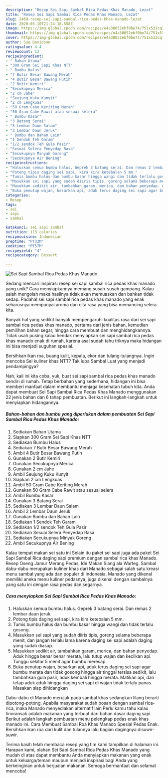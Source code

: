 ```yaml
---
description: "Resep Sei Sapi Sambal Rica Pedas Khas Manado, Lezat"
title: "Resep Sei Sapi Sambal Rica Pedas Khas Manado, Lezat"
slug: 2460-resep-sei-sapi-sambal-rica-pedas-khas-manado-lezat
date: 2020-05-10T21:24:18.558Z
image: https://img-global.cpcdn.com/recipes/e4a30052ebf0be74/751x532cq70/sei-sapi-sambal-rica-pedas-khas-manado-foto-resep-utama.jpg
thumbnail: https://img-global.cpcdn.com/recipes/e4a30052ebf0be74/751x532cq70/sei-sapi-sambal-rica-pedas-khas-manado-foto-resep-utama.jpg
cover: https://img-global.cpcdn.com/recipes/e4a30052ebf0be74/751x532cq70/sei-sapi-sambal-rica-pedas-khas-manado-foto-resep-utama.jpg
author: Sue Davidson
ratingvalue: 4.4
reviewcount: 13
recipeingredient:
- " Bahan Utama"
- "300 Gram Sei Sapi Khas NTT"
- " Bumbu Halus"
- "7 Butir Besar Bawang Merah"
- "4 Butir Besar Bawang Putih"
- "2 Butir Kemiri"
- "Secukupnya Merica"
- "2 cm Jahe"
- "Seujung Kuku Kunyit"
- "2 cm Lengkuas"
- "50 Gram Cabe Keriting Merah"
- "50 Gram Cabe Rawit atau sesuai selera"
- " Bumbu Kasar"
- "3 Batang Serai"
- "3 Lembar Daun Salam"
- "2 Lembar Daun Jeruk"
- " Bumbu dan Bahan Lain"
- "1 Sendok Teh Garam"
- "1/2 sendok Teh Gula Pasir"
- "Sesuai Selera Penyedap Rasa"
- "Secukupnya Minyak Goreng"
- "Secukupnya Air Bening"
recipeinstructions:
- "Haluskan semua bumbu halus. Geprek 3 batang serai. Dan remas 2 lembar daun jeruk."
- "Potong tipis daging sei sapi, kira kira ketebalan 5 mm."
- "Tumis bumbu halus dan bumbu kasar hingga wangi dan tidak terlalu gosong."
- "Masukkan sei sapi yang sudah diiris tipis, goreng selama beberapa menit, dan jangan terlalu lama karena daging sei sapi adalah daging yang sudah diasap."
- "Masukkan sedikit air, tambahkan garam, merica, dan bahan penyedap. Aduk hingga benar benar merata, lalu tutup wajan dan kecilkan api. Tunggu sekitar 5 menit agar bumbu meresap."
- "Buka penutup wajan, besarkan api, aduk terus daging sei sapi agar bumbu merata dan tidak gosong hingga air tinggal tersisa sedikit, lalu tambahkan gula pasir, aduk kembali hingga merata. Matikan api, dan tetap aduk aduk hingga daging sei sapi di wajan tidak terlalu panas. Masakan siap dihidangkan"
categories:
- Resep
tags:
- sei
- sapi
- sambal

katakunci: sei sapi sambal 
nutrition: 113 calories
recipecuisine: Indonesian
preptime: "PT32M"
cooktime: "PT57M"
recipeyield: "4"
recipecategory: Dessert

---
```



![Sei Sapi Sambal Rica Pedas Khas Manado](https://img-global.cpcdn.com/recipes/e4a30052ebf0be74/751x532cq70/sei-sapi-sambal-rica-pedas-khas-manado-foto-resep-utama.jpg)

Sedang mencari inspirasi resep sei sapi sambal rica pedas khas manado yang unik? Cara menyiapkannya memang susah-susah gampang. Kalau salah mengolah maka hasilnya tidak akan memuaskan dan bahkan tidak sedap. Padahal sei sapi sambal rica pedas khas manado yang enak seharusnya mempunyai aroma dan cita rasa yang bisa memancing selera kita.

Banyak hal yang sedikit banyak mempengaruhi kualitas rasa dari sei sapi sambal rica pedas khas manado, pertama dari jenis bahan, kemudian pemilihan bahan segar, hingga cara membuat dan menghidangkannya. Tidak usah pusing kalau hendak menyiapkan sei sapi sambal rica pedas khas manado enak di rumah, karena asal sudah tahu triknya maka hidangan ini bisa menjadi suguhan spesial.

Bersihkan ikan roa, buang kulit, kepala, ekor dan tulang-tulangnya. Ingin mencoba Sei kuliner khas NTT? Tak lupa Sambal Luat yang menjadi pendampingya?


Nah, kali ini kita coba, yuk, buat sei sapi sambal rica pedas khas manado sendiri di rumah. Tetap berbahan yang sederhana, hidangan ini bisa memberi manfaat dalam membantu menjaga kesehatan tubuh kita. Anda dapat membuat Sei Sapi Sambal Rica Pedas Khas Manado menggunakan 22 jenis bahan dan 6 tahap pembuatan. Berikut ini langkah-langkah untuk menyiapkan hidangannya.

<!--inarticleads1-->

##### Bahan-bahan dan bumbu yang diperlukan dalam pembuatan Sei Sapi Sambal Rica Pedas Khas Manado:

1. Sediakan  Bahan Utama
1. Siapkan 300 Gram Sei Sapi Khas NTT
1. Sediakan  Bumbu Halus
1. Sediakan 7 Butir Besar Bawang Merah
1. Ambil 4 Butir Besar Bawang Putih
1. Gunakan 2 Butir Kemiri
1. Gunakan Secukupnya Merica
1. Gunakan 2 cm Jahe
1. Ambil Seujung Kuku Kunyit
1. Siapkan 2 cm Lengkuas
1. Ambil 50 Gram Cabe Keriting Merah
1. Gunakan 50 Gram Cabe Rawit atau sesuai selera
1. Ambil  Bumbu Kasar
1. Gunakan 3 Batang Serai
1. Sediakan 3 Lembar Daun Salam
1. Ambil 2 Lembar Daun Jeruk
1. Gunakan  Bumbu dan Bahan Lain
1. Sediakan 1 Sendok Teh Garam
1. Sediakan 1/2 sendok Teh Gula Pasir
1. Sediakan Sesuai Selera Penyedap Rasa
1. Sediakan Secukupnya Minyak Goreng
1. Ambil Secukupnya Air Bening


Kalau tempat makan sei satu ini Selain itu paket sei sapi juga ada paket Sei Sapi Sambal Rica daging sapi premium dengan sambal rica khas Manado. Resep Oseng Jamur Merang Pedas, Ide Makan Siang ala Warteg. Sambal dabu-dabu merupakan kuliner khas dari Manado sebagai salah satu kreasi menu sambal yang ada dan populer di Indonesia. Manado yang dikenal memiliki aneka menu kuliner pedasnya, juga dikenal dengan sambalnya yang satu ini dengan rasa pedas dan segarnya. 

<!--inarticleads2-->

##### Cara menyiapkan Sei Sapi Sambal Rica Pedas Khas Manado:

1. Haluskan semua bumbu halus. Geprek 3 batang serai. Dan remas 2 lembar daun jeruk.
1. Potong tipis daging sei sapi, kira kira ketebalan 5 mm.
1. Tumis bumbu halus dan bumbu kasar hingga wangi dan tidak terlalu gosong.
1. Masukkan sei sapi yang sudah diiris tipis, goreng selama beberapa menit, dan jangan terlalu lama karena daging sei sapi adalah daging yang sudah diasap.
1. Masukkan sedikit air, tambahkan garam, merica, dan bahan penyedap. Aduk hingga benar benar merata, lalu tutup wajan dan kecilkan api. Tunggu sekitar 5 menit agar bumbu meresap.
1. Buka penutup wajan, besarkan api, aduk terus daging sei sapi agar bumbu merata dan tidak gosong hingga air tinggal tersisa sedikit, lalu tambahkan gula pasir, aduk kembali hingga merata. Matikan api, dan tetap aduk aduk hingga daging sei sapi di wajan tidak terlalu panas. Masakan siap dihidangkan


Dabu-dabu di Manado merujuk pada sambal khas sedangkan lilang berarti dipotong-potong. Apabila masyarakat sudah bosan dengan sambal rica-rica, maka Manado menyediakan alternatif lain Perlu kamu tahu kalau tinoransak adalah makanan yang terbuat dari bahan dasar daging sapi. Berikut adalah langkah pembuatan menu pelengkap pedas enak khas manado ini. Cara Membuat Sambal Roa Khas Manado Spesial Pedas Enak. Bersihkan ikan roa dari kulit dan tulannya lalu bagian dagingnya disuwir-suwir. 

Terima kasih telah membaca resep yang tim kami tampilkan di halaman ini. Harapan kami, olahan Sei Sapi Sambal Rica Pedas Khas Manado yang mudah di atas dapat membantu Anda menyiapkan makanan yang enak untuk keluarga/teman maupun menjadi inspirasi bagi Anda yang berkeinginan untuk berjualan makanan. Semoga bermanfaat dan selamat mencoba!
